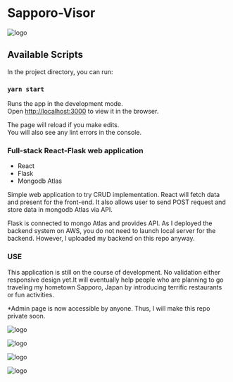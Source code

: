 # Sapporo-Visor
![logo](https://github.com/hiroki0116/React-Flask-Mongo/blob/master/GITIMG/gitlogo.jpg)

## Available Scripts

In the project directory, you can run:

### `yarn start`

Runs the app in the development mode.\
Open [http://localhost:3000](http://localhost:3000) to view it in the browser.

The page will reload if you make edits.\
You will also see any lint errors in the console.


### Full-stack React-Flask web application

- React
- Flask
- Mongodb Atlas

Simple web application to try CRUD implementation. 
React will fetch data and present for the front-end. It also allows user to send POST request and store data in mongodb Atlas via API.

Flask is connected to mongo Atlas and provides API.
As I deployed the backend system on AWS, you do not need to launch local server for the backend.
However, I uploaded my backend on this repo anyway.

### USE

This application is still on the course of development. No validation either responsive design yet.It will eventually help people who are planning to go traveling my hometown Sapporo, Japan by introducing terrific restaurants or fun activities.

*Admin page is now accessible by anyone. Thus, I will make this repo private soon. 


![logo](https://github.com/hiroki0116/React-Flask-Mongo/blob/master/GITIMG/top.png)

![logo](https://github.com/hiroki0116/React-Flask-Mongo/blob/master/GITIMG/Read.png)

![logo](https://github.com/hiroki0116/React-Flask-Mongo/blob/master/GITIMG/Create.png)

![logo](https://github.com/hiroki0116/React-Flask-Mongo/blob/master/GITIMG/UpdateDelete.png)

